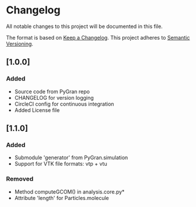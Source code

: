 # Changelog
All notable changes to this project will be documented in this file.

The format is based on [Keep a Changelog](https://keepachangelog.com/en/1.0.0/).
This project adheres to [Semantic Versioning](https://semver.org/spec/v2.0.0.html).


## [1.0.0]
### Added

- Source code from PyGran repo
- CHANGELOG for version logging
- CircleCI config for continuous integration
- Added License file

## [1.1.0]
### Added
- Submodule 'generator' from PyGran.simulation
- Support for VTK file formats: vtp + vtu

### Removed
- Method computeGCOM() in analysis.core.py*
- Attribute 'length' for Particles.molecule
